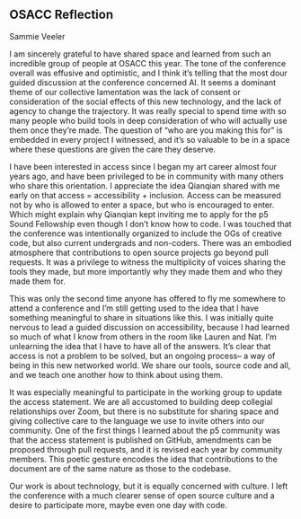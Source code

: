 ## OSACC Reflection
Sammie Veeler

I am sincerely grateful to have shared space and learned from such an incredible group of people at OSACC this year. The tone of the conference overall was effusive and optimistic, and I think it’s telling that the most dour guided discussion at the conference concerned AI. It seems a dominant theme of our collective lamentation was the lack of consent or consideration of the social effects of this new technology, and the lack of agency to change the trajectory. It was really special to spend time with so many people who build tools in deep consideration of who will actually use them once they’re made. The question of “who are you making this for” is embedded in every project I witnessed, and it’s so valuable to be in a space where these questions are given the care they deserve. 

I have been interested in access since I began my art career almost four years ago, and have been privileged to be in community with many others who share this orientation. I appreciate the idea Qianqian shared with me early on that access = accessibility + inclusion. Access can be measured not by who is allowed to enter a space, but who is encouraged to enter. Which might explain why Qianqian kept inviting me to apply for the p5 Sound Fellowship even though I don’t know how to code. I was touched that the conference was intentionally organized to include the OGs of creative code, but also current undergrads and non-coders. There was an embodied atmosphere that contributions to open source projects go beyond pull requests. It was a privilege to witness the multiplicity of voices sharing the tools they made, but more importantly why they made them and who they made them for.

This was only the second time anyone has offered to fly me somewhere to attend a conference and I’m still getting used to the idea that I have something meaningful to share in situations like this. I was initially quite nervous to lead a guided discussion on accessibility, because I had learned so much of what I know from others in the room like Lauren and Nat. I’m unlearning the idea that I have to have all of the answers. It’s clear that access is not a problem to be solved, but an ongoing process– a way of being in this new networked world. We share our tools, source code and all, and we teach one another how to think about using them. 

It was especially meaningful to participate in the working group to update the access statement. We are all accustomed to building deep collegial relationships over Zoom, but there is no substitute for sharing space and giving collective care to the language we use to invite others into our community.  One of the first things I learned about the p5 community was that the access statement is published on GitHub, amendments can be proposed through pull requests, and it is revised each year by community members. This poetic gesture encodes the idea that contributions to the document are of the same nature as those to the codebase. 

Our work is about technology, but it is equally concerned with culture. I left the conference with a much clearer sense of open source culture and a desire to participate more, maybe even one day with code.
